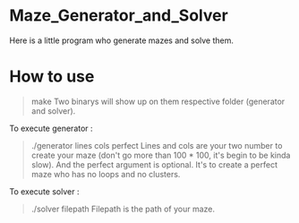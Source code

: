 #
# Maze_Generator_and_Solver
Here is a little program who generate mazes and solve them.
#
# How to use 
> make
Two binarys will show up on them respective folder (generator and solver).

To execute generator :
> ./generator lines cols perfect
Lines and cols are your two number to create your maze (don't go more than 100 * 100, it's begin to be kinda slow).
And the perfect argument is optional. It's to create a perfect maze who has no loops and no clusters.

To execute solver :
> ./solver filepath
Filepath is the path of your maze.
